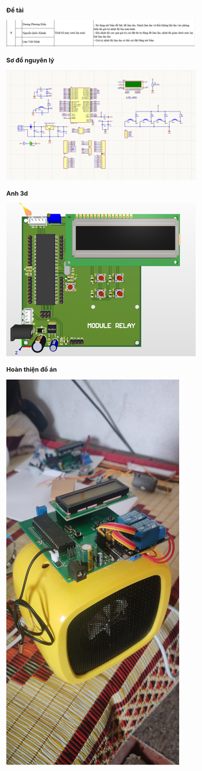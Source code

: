 ### Đề tài
![detai](image/DeTai.PNG)
### Sơ đồ nguyên lý
![sdnl](image/SDNL.PNG)
### Anh 3d
![3d](image/Capture.PNG)
### Hoàn thiện đồ án
![full](image/IMG_UPLOAD_20240607_150104.jpg)